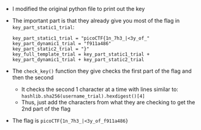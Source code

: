 * I modified the original python file to print out the key
* The important part is that they already give you most of the flag in `key_part_static1_trial`:
	```
	key_part_static1_trial = "picoCTF{1n_7h3_|<3y_of_"
	key_part_dynamic1_trial = "f911a486"
	key_part_static2_trial = "}"
	key_full_template_trial = key_part_static1_trial + key_part_dynamic1_trial + key_part_static2_trial
	```

* The `check_key()` function they give checks the first part of the flag and then the second
	* It checks the second 1 character at a time with lines similar to:
		`hashlib.sha256(username_trial).hexdigest()[4]`
	* Thus, just add the characters from what they are checking to get the 2nd part of the flag

* The flag is `picoCTF{1n_7h3_|<3y_of_f911a486}`
